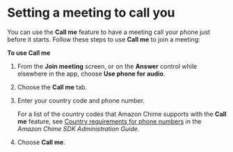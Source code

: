 # Setting a meeting to call you<a name="mobile-call-me"></a>

You can use the **Call me** feature to have a meeting call your phone just before it starts\. Follow these steps to use **Call me** to join a meeting:

**To use **Call me****

1. From the **Join meeting** screen, or on the **Answer** control while elsewhere in the app, choose **Use phone for audio**\. 

1. Choose the **Call me** tab\.

1. Enter your country code and phone number\.

   For a list of the country codes that Amazon Chime supports with the **Call me** feature, see [Country requirements for phone numbers](https://docs.aws.amazon.com/chime-sdk/latest/ag/phone-country-reqs.html) in the *Amazon Chime SDK Administration Guide*\.

1. Choose **Call me**\.